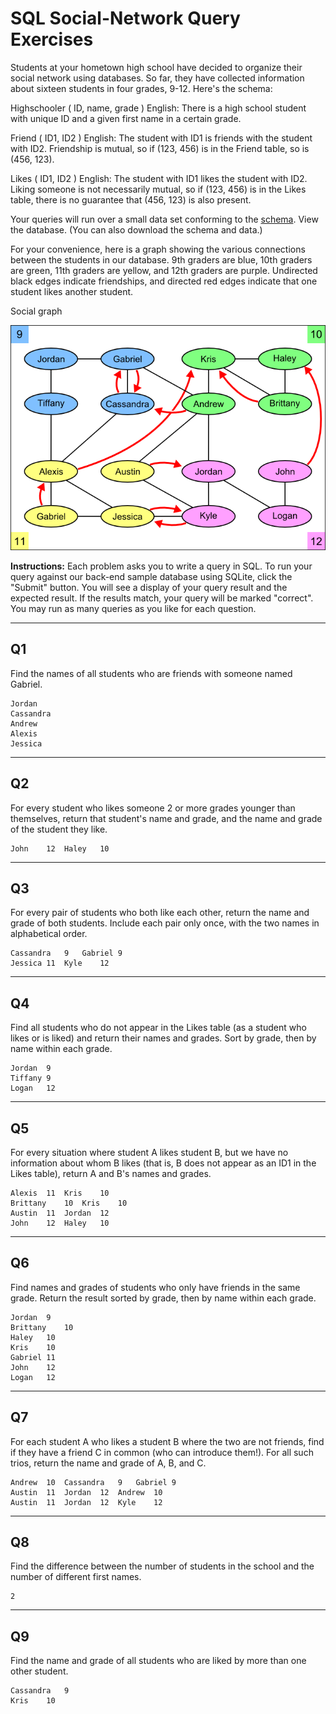 # SQL Social-Network Query Exercises
Students at your hometown high school have decided to organize their social network using databases. So far, they have collected information about sixteen students in four grades, 9-12. Here's the schema:

Highschooler ( ID, name, grade )
English: There is a high school student with unique ID and a given first name in a certain grade.

Friend ( ID1, ID2 )
English: The student with ID1 is friends with the student with ID2. Friendship is mutual, so if (123, 456) is in the Friend table, so is (456, 123).

Likes ( ID1, ID2 )
English: The student with ID1 likes the student with ID2. Liking someone is not necessarily mutual, so if (123, 456) is in the Likes table, there is no guarantee that (456, 123) is also present.

Your queries will run over a small data set conforming to the [schema](social.sql). View the database. (You can also download the schema and data.)

For your convenience, here is a graph showing the various connections between the students in our database. 9th graders are blue, 10th graders are green, 11th graders are yellow, and 12th graders are purple. Undirected black edges indicate friendships, and directed red edges indicate that one student likes another student.

Social graph

![social](social.png)

**Instructions:** Each problem asks you to write a query in SQL. To run your query against our back-end sample database using SQLite, click the "Submit" button. You will see a display of your query result and the expected result. If the results match, your query will be marked "correct". You may run as many queries as you like for each question.

---

## Q1

Find the names of all students who are friends with someone named Gabriel.

```
Jordan
Cassandra
Andrew
Alexis
Jessica
```

---

## Q2

For every student who likes someone 2 or more grades younger than themselves, return that student's name and grade, and the name and grade of the student they like.

```
John	12	Haley	10
```

---

## Q3

For every pair of students who both like each other, return the name and grade of both students. Include each pair only once, with the two names in alphabetical order.

```
Cassandra	9	Gabriel	9
Jessica	11	Kyle	12
```

---

## Q4

Find all students who do not appear in the Likes table (as a student who likes or is liked) and return their names and grades. Sort by grade, then by name within each grade.

```
Jordan	9
Tiffany	9
Logan	12
```

---

## Q5

For every situation where student A likes student B, but we have no information about whom B likes (that is, B does not appear as an ID1 in the Likes table), return A and B's names and grades.

```
Alexis	11	Kris	10
Brittany	10	Kris	10
Austin	11	Jordan	12
John	12	Haley	10
```

---

## Q6

Find names and grades of students who only have friends in the same grade. Return the result sorted by grade, then by name within each grade.

```
Jordan	9
Brittany	10
Haley	10
Kris	10
Gabriel	11
John	12
Logan	12
```

---

## Q7

For each student A who likes a student B where the two are not friends, find if they have a friend C in common (who can introduce them!). For all such trios, return the name and grade of A, B, and C.

```
Andrew	10	Cassandra	9	Gabriel	9
Austin	11	Jordan	12	Andrew	10
Austin	11	Jordan	12	Kyle	12
```

---

## Q8

Find the difference between the number of students in the school and the number of different first names.

```
2
```

---

## Q9

Find the name and grade of all students who are liked by more than one other student.

```
Cassandra	9
Kris	10
```